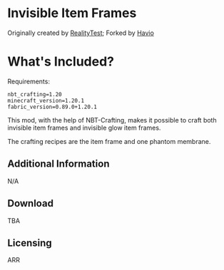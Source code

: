 # Invisible Item Frames
Originally created by [RealityTest](https://github.com/RealityTest); Forked by [Havio](https://modrinth.com/user/Havio)

# What's Included?

Requirements:
```
nbt_crafting=1.20
minecraft_version=1.20.1
fabric_version=0.89.0+1.20.1
```
This mod, with the help of NBT-Crafting, makes it possible to craft both invisible 
item frames and invisible glow item frames.

The crafting recipes are the item frame and one phantom membrane.

## Additional Information

N/A

## Download

TBA

## Licensing
ARR